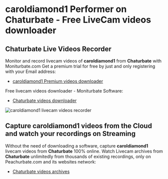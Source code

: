 # caroldiamond1 Performer on Chaturbate - Free LiveCam videos downloader

## Chaturbate Live Videos Recorder

Monitor and record livecam videos of **caroldiamond1** from **Chaturbate** with Moniturbate.com
Get a premium trial for free by just and only registering with your Email address:
* [caroldiamond1 Premium videos downloader](https://moniturbate.com/request-demo-licence-key.html)

Free livecam videos downloader - Moniturbate Software:
* [Chaturbate videos downloader](https://moniturbate.com/moniturbate-download-software.html)

![caroldiamond1 livecam videos recorder](https://peachurnet.com/templates/moniturbate-software.png)


## Capture caroldiamond1 videos from the Cloud and watch your recordings on Streaming

Without the need of downloading a software, capture **caroldiamond1** livecam videos from **Chaturbate** 100% online.
Watch Livecam archives from **Chaturbate** unlimitedly from thousands of existing recordings, only on Peachurbate.com and its websites network:
* [Chaturbate videos archives](https://peachurnet.com/)